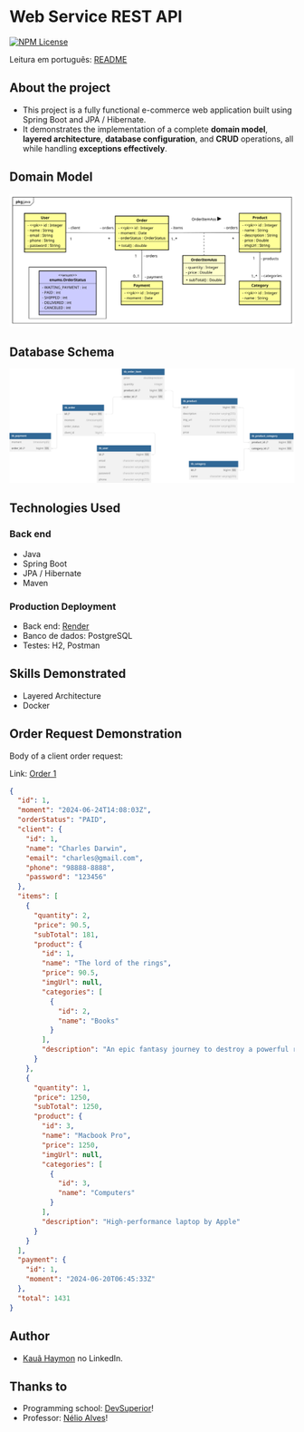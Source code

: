 # Web Service REST API

[![NPM License](https://img.shields.io/npm/l/react)](https://github.com/kauahaymon/webservice-springboot3-jpa/blob/main/LICENSE)

Leitura em português: [README](https://github.com/kauahaymon/webservice-springboot3-jpa/blob/main/README_Portuguese.md)

## About the project

- This project is a fully functional e-commerce web application built using Spring Boot and JPA / Hibernate.
- It demonstrates the implementation of a complete **domain model**, **layered architecture**, **database configuration**, and **CRUD** operations, all while handling **exceptions effectively**.

## Domain Model

![Domain](https://github.com/kauahaymon/illustrative-images/blob/master/Class1.svg)

## Database Schema
![schema](https://github.com/kauahaymon/illustrative-images/blob/master/schema%20diagram.svg)

## Technologies Used

### Back end

- Java
- Spring Boot
- JPA / Hibernate
- Maven

### Production Deployment

- Back end: [Render](render.com)
- Banco de dados: PostgreSQL
- Testes: H2, Postman

## Skills Demonstrated

- Layered Architecture
- Docker

## Order Request Demonstration

Body of a client order request:

Link: <a href="https://webservice-springboot3-jpa.onrender.com/orders/1" target="_blank" rel="noopener noreferrer">Order 1</a>

```json
{
  "id": 1,
  "moment": "2024-06-24T14:08:03Z",
  "orderStatus": "PAID",
  "client": {
    "id": 1,
    "name": "Charles Darwin",
    "email": "charles@gmail.com",
    "phone": "98888-8888",
    "password": "123456"
  },
  "items": [
    {
      "quantity": 2,
      "price": 90.5,
      "subTotal": 181,
      "product": {
        "id": 1,
        "name": "The lord of the rings",
        "price": 90.5,
        "imgUrl": null,
        "categories": [
          {
            "id": 2,
            "name": "Books"
          }
        ],
        "description": "An epic fantasy journey to destroy a powerful ring"
      }
    },
    {
      "quantity": 1,
      "price": 1250,
      "subTotal": 1250,
      "product": {
        "id": 3,
        "name": "Macbook Pro",
        "price": 1250,
        "imgUrl": null,
        "categories": [
          {
            "id": 3,
            "name": "Computers"
          }
        ],
        "description": "High-performance laptop by Apple"
      }
    }
  ],
  "payment": {
    "id": 1,
    "moment": "2024-06-20T06:45:33Z"
  },
  "total": 1431
}
```

## Author

- <a href="https://www.linkedin.com/in/kauahaymon/" target="_blank" rel="noopener noreferrer">Kauã Haymon</a> no LinkedIn.</p>

## Thanks to

- Programming school: [DevSuperior](https://devsuperior.com.br/)!
- Professor: [Nélio Alves](https://www.linkedin.com/in/nelio-alves/)!
